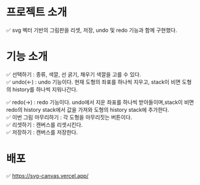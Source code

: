 # 프로젝트 소개
✅ svg 벡터 기반의 그림판을 리셋, 저장, undo 및 redo 기능과 함께 구현했다.

# 기능 소개 
✅ 선택하기 : 종류, 색깔, 선 굵기, 채우기 색깔을 고를 수 있다.
<br/>
✅ undo(<-) : undo 기능이다. 현재 도형의 좌표를 하나씩 지우고, stack이 비면 도형의 history를 하나씩 지워나간다.  

✅ redo(->) : redo 기능이다. undo에서 지운 좌표를 하나씩 받아들이며,stack이 비면 redo의 history stack에서 값을 가져와 도형의 history stack에 추가한다. 
<br/>
✅ 이번 그림 마무리하기 : 각 도형을 마무리짓는 버튼이다. 
<br/>
✅ 리셋하기 : 캔버스를 리셋시킨다. 
<br/>
✅ 저장하기 : 캔버스를 저장한다.


# 배포 
✅ https://svg-canvas.vercel.app/
